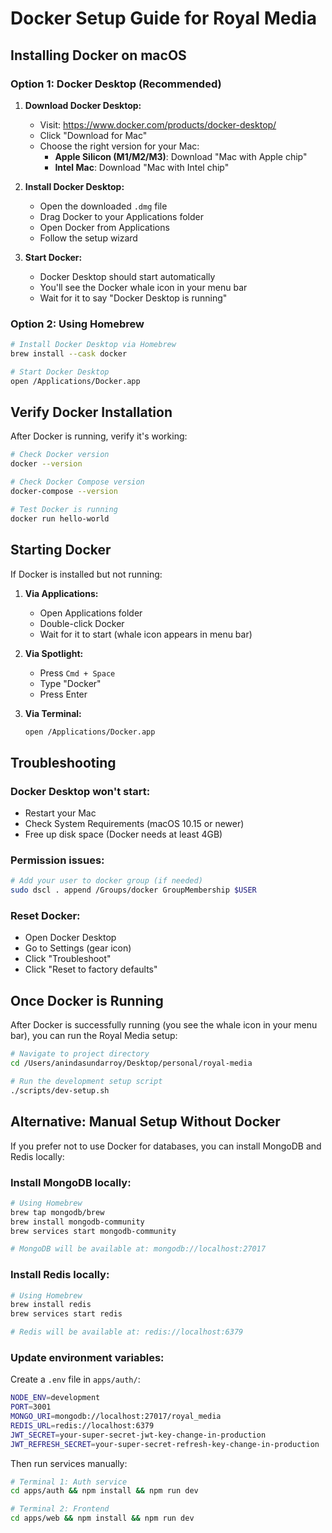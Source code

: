 # Docker Setup Guide for Royal Media

## Installing Docker on macOS

### Option 1: Docker Desktop (Recommended)

1. **Download Docker Desktop:**
   - Visit: https://www.docker.com/products/docker-desktop/
   - Click "Download for Mac"
   - Choose the right version for your Mac:
     - **Apple Silicon (M1/M2/M3)**: Download "Mac with Apple chip"
     - **Intel Mac**: Download "Mac with Intel chip"

2. **Install Docker Desktop:**
   - Open the downloaded `.dmg` file
   - Drag Docker to your Applications folder
   - Open Docker from Applications
   - Follow the setup wizard

3. **Start Docker:**
   - Docker Desktop should start automatically
   - You'll see the Docker whale icon in your menu bar
   - Wait for it to say "Docker Desktop is running"

### Option 2: Using Homebrew

```bash
# Install Docker Desktop via Homebrew
brew install --cask docker

# Start Docker Desktop
open /Applications/Docker.app
```

## Verify Docker Installation

After Docker is running, verify it's working:

```bash
# Check Docker version
docker --version

# Check Docker Compose version
docker-compose --version

# Test Docker is running
docker run hello-world
```

## Starting Docker

If Docker is installed but not running:

1. **Via Applications:**
   - Open Applications folder
   - Double-click Docker
   - Wait for it to start (whale icon appears in menu bar)

2. **Via Spotlight:**
   - Press `Cmd + Space`
   - Type "Docker"
   - Press Enter

3. **Via Terminal:**
   ```bash
   open /Applications/Docker.app
   ```

## Troubleshooting

### Docker Desktop won't start:
- Restart your Mac
- Check System Requirements (macOS 10.15 or newer)
- Free up disk space (Docker needs at least 4GB)

### Permission issues:
```bash
# Add your user to docker group (if needed)
sudo dscl . append /Groups/docker GroupMembership $USER
```

### Reset Docker:
- Open Docker Desktop
- Go to Settings (gear icon)
- Click "Troubleshoot"
- Click "Reset to factory defaults"

## Once Docker is Running

After Docker is successfully running (you see the whale icon in your menu bar), you can run the Royal Media setup:

```bash
# Navigate to project directory
cd /Users/anindasundarroy/Desktop/personal/royal-media

# Run the development setup script
./scripts/dev-setup.sh
```

## Alternative: Manual Setup Without Docker

If you prefer not to use Docker for databases, you can install MongoDB and Redis locally:

### Install MongoDB locally:
```bash
# Using Homebrew
brew tap mongodb/brew
brew install mongodb-community
brew services start mongodb-community

# MongoDB will be available at: mongodb://localhost:27017
```

### Install Redis locally:
```bash
# Using Homebrew
brew install redis
brew services start redis

# Redis will be available at: redis://localhost:6379
```

### Update environment variables:
Create a `.env` file in `apps/auth/`:
```bash
NODE_ENV=development
PORT=3001
MONGO_URI=mongodb://localhost:27017/royal_media
REDIS_URL=redis://localhost:6379
JWT_SECRET=your-super-secret-jwt-key-change-in-production
JWT_REFRESH_SECRET=your-super-secret-refresh-key-change-in-production
```

Then run services manually:
```bash
# Terminal 1: Auth service
cd apps/auth && npm install && npm run dev

# Terminal 2: Frontend
cd apps/web && npm install && npm run dev
```